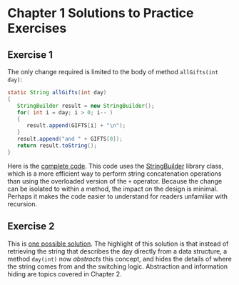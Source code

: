 # Chapter 1 Solutions to Practice Exercises

## Exercise 1

The only change required is limited to the body of method `allGifts(int day)`:

```java
static String allGifts(int day)
{
   StringBuilder result = new StringBuilder();
   for( int i = day; i > 0; i-- )
   {
      result.append(GIFTS[i] + "\n");
   }
   result.append("and " + GIFTS[0]);
   return result.toString();
}
```

Here is the [complete code](../solutions-code/chapter1/TwelveDaysIterative.java). This code uses the [StringBuilder](https://docs.oracle.com/javase/8/docs/api/java/lang/StringBuilder.html) library class, which is a more efficient way to perform string concatenation operations than using the overloaded version of the `+` operator. Because the change can be isolated to within a method, the impact on the design is minimal. Perhaps it makes the code easier to understand for readers unfamiliar with recursion.

## Exercise 2

This is [one possible solution](../solutions-code/chapter1/TwelveDays2.java). The highlight of this solution is that instead of retrieving the string that describes the day directly from a data structure, a method `day(int)` now *abstracts* this concept, and hides the details of where the string comes from and the switching logic. Abstraction and information hiding are topics covered in Chapter 2. 